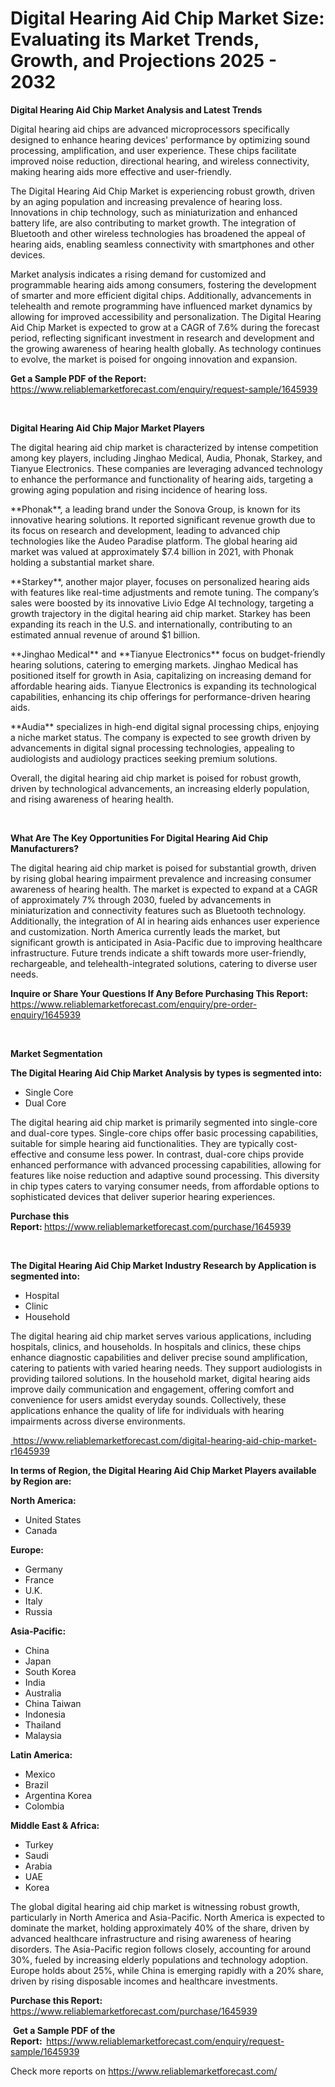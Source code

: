 <p><h1>Digital Hearing Aid Chip Market Size: Evaluating its Market Trends, Growth, and Projections 2025 - 2032</h1></p><p><strong>Digital Hearing Aid Chip Market Analysis and Latest Trends</strong></p>
<p><p>Digital hearing aid chips are advanced microprocessors specifically designed to enhance hearing devices' performance by optimizing sound processing, amplification, and user experience. These chips facilitate improved noise reduction, directional hearing, and wireless connectivity, making hearing aids more effective and user-friendly.</p><p>The Digital Hearing Aid Chip Market is experiencing robust growth, driven by an aging population and increasing prevalence of hearing loss. Innovations in chip technology, such as miniaturization and enhanced battery life, are also contributing to market growth. The integration of Bluetooth and other wireless technologies has broadened the appeal of hearing aids, enabling seamless connectivity with smartphones and other devices.</p><p>Market analysis indicates a rising demand for customized and programmable hearing aids among consumers, fostering the development of smarter and more efficient digital chips. Additionally, advancements in telehealth and remote programming have influenced market dynamics by allowing for improved accessibility and personalization. The Digital Hearing Aid Chip Market is expected to grow at a CAGR of 7.6% during the forecast period, reflecting significant investment in research and development and the growing awareness of hearing health globally. As technology continues to evolve, the market is poised for ongoing innovation and expansion.</p></p>
<p><strong>Get a Sample PDF of the Report:&nbsp;</strong> <a href="https://www.reliablemarketforecast.com/enquiry/request-sample/1645939?utm_campaign=3445&utm_medium=2&utm_source=Github&utm_content=ia&utm_term=06042025&utm_id=digital-hearing-aid-chip">https://www.reliablemarketforecast.com/enquiry/request-sample/1645939</a></p>
<p>&nbsp;</p>
<p><strong>Digital Hearing Aid Chip Major Market Players</strong></p>
<p><p>The digital hearing aid chip market is characterized by intense competition among key players, including Jinghao Medical, Audia, Phonak, Starkey, and Tianyue Electronics. These companies are leveraging advanced technology to enhance the performance and functionality of hearing aids, targeting a growing aging population and rising incidence of hearing loss.</p><p>**Phonak**, a leading brand under the Sonova Group, is known for its innovative hearing solutions. It reported significant revenue growth due to its focus on research and development, leading to advanced chip technologies like the Audeo Paradise platform. The global hearing aid market was valued at approximately $7.4 billion in 2021, with Phonak holding a substantial market share. </p><p>**Starkey**, another major player, focuses on personalized hearing aids with features like real-time adjustments and remote tuning. The company’s sales were boosted by its innovative Livio Edge AI technology, targeting a growth trajectory in the digital hearing aid chip market. Starkey has been expanding its reach in the U.S. and internationally, contributing to an estimated annual revenue of around $1 billion.</p><p>**Jinghao Medical** and **Tianyue Electronics** focus on budget-friendly hearing solutions, catering to emerging markets. Jinghao Medical has positioned itself for growth in Asia, capitalizing on increasing demand for affordable hearing aids. Tianyue Electronics is expanding its technological capabilities, enhancing its chip offerings for performance-driven hearing aids.</p><p>**Audia** specializes in high-end digital signal processing chips, enjoying a niche market status. The company is expected to see growth driven by advancements in digital signal processing technologies, appealing to audiologists and audiology practices seeking premium solutions.</p><p>Overall, the digital hearing aid chip market is poised for robust growth, driven by technological advancements, an increasing elderly population, and rising awareness of hearing health.</p></p>
<p>&nbsp;</p>
<p><strong>What Are The Key Opportunities For Digital Hearing Aid Chip Manufacturers?</strong></p>
<p><p>The digital hearing aid chip market is poised for substantial growth, driven by rising global hearing impairment prevalence and increasing consumer awareness of hearing health. The market is expected to expand at a CAGR of approximately 7% through 2030, fueled by advancements in miniaturization and connectivity features such as Bluetooth technology. Additionally, the integration of AI in hearing aids enhances user experience and customization. North America currently leads the market, but significant growth is anticipated in Asia-Pacific due to improving healthcare infrastructure. Future trends indicate a shift towards more user-friendly, rechargeable, and telehealth-integrated solutions, catering to diverse user needs.</p></p>
<p><strong>Inquire or Share Your Questions If Any Before Purchasing This Report:</strong> <a href="https://www.reliablemarketforecast.com/enquiry/pre-order-enquiry/1645939?utm_campaign=3445&utm_medium=2&utm_source=Github&utm_content=ia&utm_term=06042025&utm_id=digital-hearing-aid-chip">https://www.reliablemarketforecast.com/enquiry/pre-order-enquiry/1645939</a></p>
<p>&nbsp;</p>
<p><strong>Market Segmentation</strong></p>
<p><strong>The Digital Hearing Aid Chip Market Analysis by types is segmented into:</strong></p>
<p><ul><li>Single Core</li><li>Dual Core</li></ul></p>
<p><p>The digital hearing aid chip market is primarily segmented into single-core and dual-core types. Single-core chips offer basic processing capabilities, suitable for simple hearing aid functionalities. They are typically cost-effective and consume less power. In contrast, dual-core chips provide enhanced performance with advanced processing capabilities, allowing for features like noise reduction and adaptive sound processing. This diversity in chip types caters to varying consumer needs, from affordable options to sophisticated devices that deliver superior hearing experiences.</p></p>
<p><strong>Purchase this Report:&nbsp;</strong><a href="https://www.reliablemarketforecast.com/purchase/1645939?utm_campaign=3445&utm_medium=2&utm_source=Github&utm_content=ia&utm_term=06042025&utm_id=digital-hearing-aid-chip">https://www.reliablemarketforecast.com/purchase/1645939</a></p>
<p>&nbsp;</p>
<p><strong>The Digital Hearing Aid Chip Market Industry Research by Application is segmented into:</strong></p>
<p><ul><li>Hospital</li><li>Clinic</li><li>Household</li></ul></p>
<p><p>The digital hearing aid chip market serves various applications, including hospitals, clinics, and households. In hospitals and clinics, these chips enhance diagnostic capabilities and deliver precise sound amplification, catering to patients with varied hearing needs. They support audiologists in providing tailored solutions. In the household market, digital hearing aids improve daily communication and engagement, offering comfort and convenience for users amidst everyday sounds. Collectively, these applications enhance the quality of life for individuals with hearing impairments across diverse environments.</p></p>
<p><a href="https://www.reliablemarketforecast.com/digital-hearing-aid-chip-market-r1645939?utm_campaign=3445&utm_medium=2&utm_source=Github&utm_content=ia&utm_term=06042025&utm_id=digital-hearing-aid-chip">&nbsp;https://www.reliablemarketforecast.com/digital-hearing-aid-chip-market-r1645939</a></p>
<p><strong>In terms of Region, the Digital Hearing Aid Chip Market Players available by Region are:</strong></p>
<p>
    <p> <strong> North America: </strong>
        <ul>
            <li>United States</li>
            <li>Canada</li>
        </ul>
        </p> 
    <p> <strong> Europe: </strong>
        <ul>
            <li>Germany</li>
            <li>France</li>
            <li>U.K.</li>
            <li>Italy</li>
            <li>Russia</li>
        </ul>
        </p> 
    <p> <strong> Asia-Pacific: </strong>
        <ul>
            <li>China</li>
            <li>Japan</li>
            <li>South Korea</li>
            <li>India</li>
            <li>Australia</li>
            <li>China Taiwan</li>
            <li>Indonesia</li>
            <li>Thailand</li>
            <li>Malaysia</li>
        </ul>
        </p> 
    <p> <strong> Latin America: </strong>
        <ul>
            <li>Mexico</li>
            <li>Brazil</li>
            <li>Argentina Korea</li>
            <li>Colombia</li>
        </ul>
        </p> 
    <p> <strong> Middle East & Africa: </strong>
        <ul>
            <li>Turkey</li>
            <li>Saudi</li>
            <li>Arabia</li>
            <li>UAE</li>
            <li>Korea</li>
        </ul>
    </p>
    </p>
<p><p>The global digital hearing aid chip market is witnessing robust growth, particularly in North America and Asia-Pacific. North America is expected to dominate the market, holding approximately 40% of the share, driven by advanced healthcare infrastructure and rising awareness of hearing disorders. The Asia-Pacific region follows closely, accounting for around 30%, fueled by increasing elderly populations and technology adoption. Europe holds about 25%, while China is emerging rapidly with a 20% share, driven by rising disposable incomes and healthcare investments.</p></p>
<p><strong>Purchase this Report: </strong><a href="https://www.reliablemarketforecast.com/purchase/1645939?utm_campaign=3445&utm_medium=2&utm_source=Github&utm_content=ia&utm_term=06042025&utm_id=digital-hearing-aid-chip">https://www.reliablemarketforecast.com/purchase/1645939</a></p>
<p>&nbsp;<strong>Get a Sample PDF of the Report:&nbsp;&nbsp;</strong><a href="https://www.reliablemarketforecast.com/enquiry/request-sample/1645939?utm_campaign=3445&utm_medium=2&utm_source=Github&utm_content=ia&utm_term=06042025&utm_id=digital-hearing-aid-chip">https://www.reliablemarketforecast.com/enquiry/request-sample/1645939</a></p>
<p><strong></strong></p>
<p>Check more reports on <a href="https://www.reliablemarketforecast.com/?utm_campaign=3445&utm_medium=2&utm_source=Github&utm_content=ia&utm_term=06042025&utm_id=digital-hearing-aid-chip">https://www.reliablemarketforecast.com/</a></p>